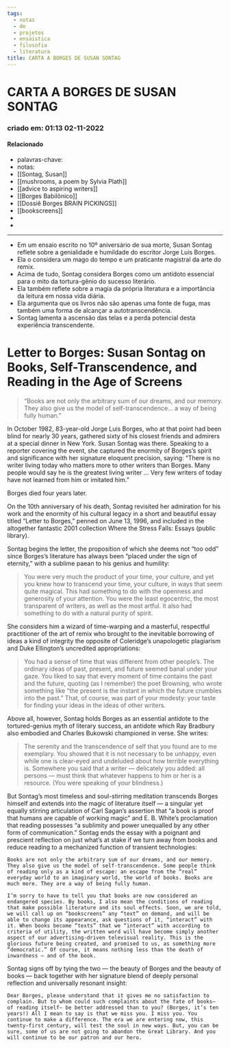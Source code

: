 ```yaml
---
tags:
  - notas
  - de
  - projetos
  - ensaistica
  - filosofia
  - literatura
title: CARTA A BORGES DE SUSAN SONTAG
---
```

# CARTA A BORGES DE SUSAN SONTAG
### criado em: 01:13 02-11-2022

#### Relacionado
- palavras-chave: 
- notas:
- [[Sontag, Susan]]
- [[mushrooms, a poem by Sylvia Plath]]
- [[advice to aspiring writers]]
- [[Borges Babilônico]]
- [[Dossiê Borges BRAIN PICKINGS]]
- [[bookscreens]]
- 
- 
---
 - Em um ensaio escrito no 10º aniversário de sua morte, Susan Sontag reflete sobre a genialidade e humildade do escritor Jorge Luis Borges.
- Ela o considera um mago do tempo e um praticante magistral da arte do remix.
- Acima de tudo, Sontag considera Borges como um antídoto essencial para o mito da tortura-gênio do sucesso literário.
- Ela também reflete sobre a magia da própria literatura e a importância da leitura em nossa vida diária.
- Ela argumenta que os livros não são apenas uma fonte de fuga, mas também uma forma de alcançar a autotranscendência.
- Sontag lamenta a ascensão das telas e a perda potencial desta experiência transcendente.



# Letter to Borges: Susan Sontag on Books, Self-Transcendence, and Reading in the Age of Screens

>“Books are not only the arbitrary sum of our dreams, and our memory. They also give us the model of self-transcendence… a way of being fully human.”


In October 1982, 83-year-old Jorge Luis Borges, who at that point had been blind for nearly 30 years, gathered sixty of his closest friends and admirers at a special dinner in New York. Susan Sontag was there. Speaking to a reporter covering the event, she captured the enormity of Borges’s spirit and significance with her signature eloquent precision, saying: “There is no writer living today who matters more to other writers than Borges. Many people would say he is the greatest living writer … Very few writers of today have not learned from him or imitated him.”

Borges died four years later.

On the 10th anniversary of his death, Sontag revisited her admiration for his work and the enormity of his cultural legacy in a short and beautiful essay titled “Letter to Borges,” penned on June 13, 1996, and included in the altogether fantastic 2001 collection Where the Stress Falls: Essays (public library).

Sontag begins the letter, the proposition of which she deems not “too odd” since Borges’s literature has always been “placed under the sign of eternity,” with a sublime paean to his genius and humility:

   >You were very much the product of your time, your culture, and yet you knew how to transcend your time, your culture, in ways that seem quite magical. This had something to do with the openness and generosity of your attention. You were the least egocentric, the most transparent of writers, as well as the most artful. It also had something to do with a natural purity of spirit.

She considers him a wizard of time-warping and a masterful, respectful practitioner of the art of remix who brought to the inevitable borrowing of ideas a kind of integrity the opposite of Coleridge’s unapologetic plagiarism and Duke Ellington’s uncredited appropriations:

> You had a sense of time that was different from other people’s. The ordinary ideas of past, present, and future seemed banal under your gaze. You liked to say that every moment of time contains the past and the future, quoting (as I remember) the poet Browning, who wrote something like “the present is the instant in which the future crumbles into the past.” That, of course, was part of your modesty: your taste for finding your ideas in the ideas of other writers.

Above all, however, Sontag holds Borges as an essential antidote to the tortured-genius myth of literary success, an antidote which Ray Bradbury also embodied and Charles Bukowski championed in verse. She writes:

> The serenity and the transcendence of self that you found are to me exemplary. You showed that it is not necessary to be unhappy, even while one is clear-eyed and undeluded about how terrible everything is. Somewhere you said that a writer — delicately you added: all persons — must think that whatever happens to him or her is a resource. (You were speaking of your blindness.)

But Sontag’s most timeless and soul-stirring meditation transcends Borges himself and extends into the magic of literature itself — a singular yet equally stirring articulation of Carl Sagan’s assertion that “a book is proof that humans are capable of working magic” and E. B. White’s proclamation that reading possesses “a sublimity and power unequalled by any other form of communication.” Sontag ends the essay with a poignant and prescient reflection on just what’s at stake if we turn away from books and reduce reading to a mechanized function of transient technologies:

    Books are not only the arbitrary sum of our dreams, and our memory. They also give us the model of self-transcendence. Some people think of reading only as a kind of escape: an escape from the “real” everyday world to an imaginary world, the world of books. Books are much more. They are a way of being fully human.

    I’m sorry to have to tell you that books are now considered an endangered species. By books, I also mean the conditions of reading that make possible literature and its soul effects. Soon, we are told, we will call up on “bookscreens” any “text” on demand, and will be able to change its appearance, ask questions of it, “interact” with it. When books become “texts” that we “interact” with according to criteria of utility, the written word will have become simply another aspect of our advertising-driven televisual reality. This is the glorious future being created, and promised to us, as something more “democratic.” Of course, it means nothing less than the death of inwardness — and of the book.

Sontag signs off by tying the two — the beauty of Borges and the beauty of books — back together with her signature blend of deeply personal reflection and universally resonant insight:

    Dear Borges, please understand that it gives me no satisfaction to complain. But to whom could such complaints about the fate of books— of reading itself— be better addressed than to you? (Borges, it’s ten years!) All I mean to say is that we miss you. I miss you. You continue to make a difference. The era we are entering now, this twenty-first century, will test the soul in new ways. But, you can be sure, some of us are not going to abandon the Great Library. And you will continue to be our patron and our hero.